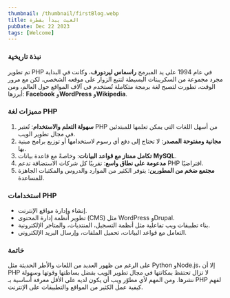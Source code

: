 ```yaml
---
thumbnail: /thumbnail/firstBlog.webp
title: الغيث يبدأ بقطرة
pubDate: Dec 22 2023
tags: [Welcome]
---
```


### **نبذة تاريخية**

تم تطوير PHP في عام 1994 على يد المبرمج **راسماس ليردورف**، وكانت في البداية مجرد مجموعة من السكريبتات البسيطة لتتبع الزوار على موقعه الشخصي. لكن مع مرور الوقت، تطورت لتصبح لغة برمجة متكاملة تُستخدم في آلاف المواقع حول العالم، ومن أبرزها: **Facebook** و**WordPress** و**Wikipedia**.

### **مميزات لغة PHP**

1. **سهولة التعلم والاستخدام**: تُعتبر PHP من أسهل اللغات التي يمكن تعلمها للمبتدئين في مجال تطوير الويب.
2. **مجانية ومفتوحة المصدر**: لا تحتاج إلى دفع أي رسوم لاستخدامها أو توزيع برامج مبنية بها.
3. **تكامل ممتاز مع قواعد البيانات**: وخاصةً مع قاعدة بيانات **MySQL**.
4. **مدعومة على نطاق واسع**: تقريبًا كل شركات الاستضافة تدعم PHP افتراضيًا.
5. **مجتمع ضخم من المطورين**: يتوفر الكثير من الموارد والدروس والمكتبات الجاهزة للمساعدة.

### **استخدامات PHP**

* إنشاء وإدارة مواقع الإنترنت.
* تطوير أنظمة إدارة المحتوى (CMS) مثل WordPress وDrupal.
* بناء تطبيقات ويب تفاعلية مثل أنظمة التسجيل، المنتديات، والمتاجر الإلكترونية.
* التعامل مع قواعد البيانات، تحميل الملفات، وإرسال البريد الإلكتروني.

### **خاتمة**

على الرغم من ظهور العديد من اللغات والأطر الحديثة مثل Python وNode.js، إلا أن PHP لا تزال تحتفظ بمكانتها في مجال تطوير الويب بفضل بساطتها وقوتها وسهولة نشرها. ومن المهم لأي مطوّر ويب أن يكون لديه على الأقل معرفة أساسية بـ PHP لفهم كيفية عمل الكثير من المواقع والتطبيقات على الإنترنت.

